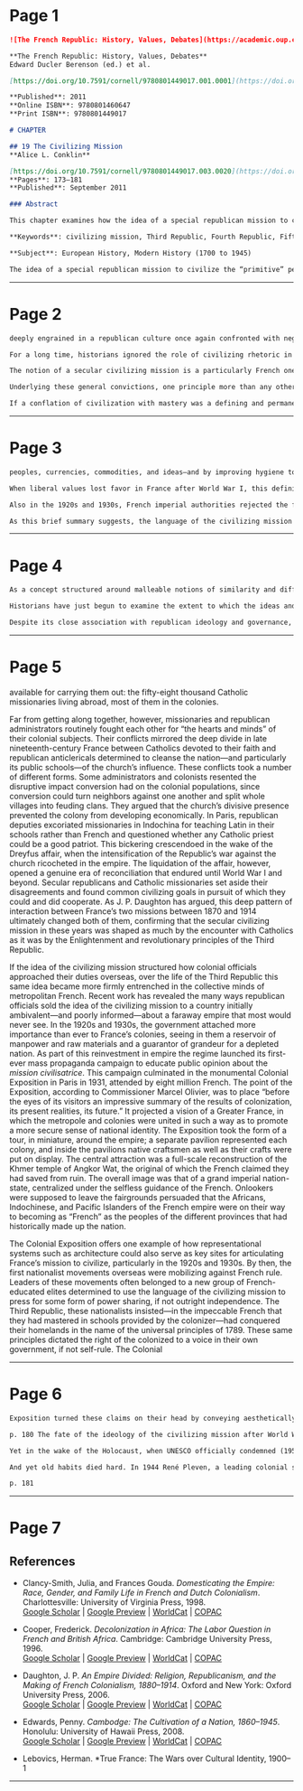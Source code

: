 # Page 1

```markdown
![The French Republic: History, Values, Debates](https://academic.oup.com/academic-scholarship-online/book/6686/chapter/147289606)

**The French Republic: History, Values, Debates**
Edward Ducler Berenson (ed.) et al.

[https://doi.org/10.7591/cornell/9780801449017.001.0001](https://doi.org/10.7591/cornell/9780801449017.001.0001)

**Published**: 2011  
**Online ISBN**: 9780801460647  
**Print ISBN**: 9780801449017

# CHAPTER

## 19 The Civilizing Mission  
**Alice L. Conklin**

[https://doi.org/10.7591/cornell/9780801449017.003.0020](https://doi.org/10.7591/cornell/9780801449017.003.0020)  
**Pages**: 173–181  
**Published**: September 2011

### Abstract

This chapter examines how the idea of a special republican mission to civilize the “primitive” people of the earth provided the ideological framework for France's colonial empire in the modern era. While its antecedents stretched back to the Enlightenment and Revolution, this claim reached its apogee under the secular Third Republic, as it embarked upon its greatest attempt ever to sell the idea of the *mission civilisatrice* to the larger French public. In the aftermath of Vichy's humiliating collaboration with Germany, the Fourth Republic reinvented the terms of imperial governance, and with it the notion of France's imperial mission to civilize. As for de Gaulle's Fifth Republic, it remains an open question whether or not the “civilizing mission” has survived the formal end of the French empire. The term has dropped out of official circulation, but its binary structures of thinking remain.

**Keywords**: civilizing mission, Third Republic, Fourth Republic, Fifth Republic, French empire, mission civilisatrice, colonial difference, imperial governance, barbarism

**Subject**: European History, Modern History (1700 to 1945)

The idea of a special republican mission to civilize the “primitive” people of the earth provided the ideological framework for France’s colonial empire in the modern era. While its antecedents stretched back to the Enlightenment and Revolution, this claim reached its apogee under the secular Third Republic, when French colonization of parts of Southeast Asia; North, West, and Equatorial Africa; and Oceania began in earnest. Republican civilizing discourse in the age of empire was always shifting and unstable; certain recurrent themes nevertheless structured what officials meant by “civilization” and its opposite, “barbarism.” When fears of national decline set in during the 1920s, the Third Republic embarked upon its greatest attempt ever to sell the idea of the *mission civilisatrice* to the larger French public. In the aftermath of Vichy’s humiliating collaboration with Germany, the Fourth Republic reinvented the terms of imperial governance, and with it the notion of France’s imperial mission to civilize. As for de Gaulle’s Fifth Republic, it remains an open question whether or not the “civilizing mission” has survived the formal end of the French empire. The term has dropped out of official circulation, but its binary structures of thinking remain.
```

---

# Page 2

```markdown
deeply engrained in a republican culture once again confronted with negotiating postcolonial difference—this time within the Hexagon.

For a long time, historians ignored the role of civilizing rhetoric in modern French imperialism. The *mission civilisatrice* obviously rang hollow to scholars living through decolonization and after, who saw in the wreckage of empire only aggressive European conquest and exploitation of less technologically advanced societies. More recently, a new appreciation of the power of language and images to produce and perpetuate inequalities between colonizer and colonized has led historians to take France’s modern civilizing mission more seriously, and to analyze it from a variety of theoretical perspectives and in multiple contexts. World’s fairs, national symbols and commemorations, the military, domesticity and the home, government circulars, law courts, legal codes, school textbooks, imperial propaganda, the new social sciences, marriage and paternity debates, missionary societies, health manuals—and the list goes on—are seen as so many sites for the constant reinvention and assertion of notions of French civilization and the colonial need for it. Such notions were critical to maintaining white privilege in a republican regime officially committed to the unity and equality of humankind.

The notion of a secular civilizing mission is a particularly French one; the French invented the very word “civilization” in the eighteenth century, and have celebrated the achievements of their own ever since. But the idea acquired a noticeably stronger resonance after the return of democratic institutions in 1870, as the new Third Republic struggled to reconcile its ambitious new imperialism with its universalistic ideals. The republican civilizing mission rested upon certain contradictory assumptions about the superiority of French culture and the universal perfectibility of humankind. It implied that France’s colonial subjects were too primitive to rule themselves but capable of being uplifted. It intimated that French men and women (in different ways) were particularly suited, by virtue of their revolutionary heritage and their current industrial strength, to carry out the task of liberating all of humanity—beginning with the peoples they were colonizing. Last but not least, it assumed that republicans in particular had a duty and a right to remake conquered peoples along lines inspired by the recent cultural, political, and economic development of France.

Underlying these general convictions, one principle more than any other dominated republican ideology of civilization from the 1870s onward: mastery—mastery of nature, including one’s own body, and mastery of what can be called social behavior. To be civilized was to be free of specific forms of tyranny: those of the elements over humankind, of disease over health, of instinct over reason, of ignorance over knowledge, of men over women, and perhaps most importantly, of despotism over liberty. Mastery in all of these realms was integral to the identity that the leaders of the Third Republic sought to forge for the French nation after 1870. It was because French science and technology had triumphed over geography, climate, and disease to create new internal and external markets, and because France’s leaders, before those of all other nations, had overcome oppression and superstition to form a democratic and rational government of equal male citizens, that republican France deemed itself so civilized. By the same token, it was because the inhabitants of the non-European world were perceived to have failed on these same fronts—because they appeared to lack the crucial ability to achieve mastery—that they were obviously barbarians in need of the universal civilization first developed in the modern era by republicans in France.

If a conflation of civilization with mastery was a defining and permanent characteristic of republican imperialist rhetoric, the specific content of the *mission civilisatrice* nevertheless shifted depending on particular colonial situations and changing political and economic trends in France. From the early years of the Third Republic until World War I, when republican zeal reached its zenith, several tenets dominated civilization doctrine. First, the new governing elite believed that civilization required that they improve their subjects’ standard of living through the rational development, or what republicans called the *mise en valeur*, of the colonies’ natural and human resources. This objective, they thought, could best be achieved by building railroads—because railroads would link interiors to the coast and promote the exchange of
```

---

# Page 3

```markdown
peoples, currencies, commodities, and ideas—and by improving hygiene to eliminate the endemic diseases deadly to the colonizer and colonized alike. Second, and contrary to the myth that France wished to assimilate the colonized culturally by making them fully French, the republicans in power insisted that the different African, Asian, and Oceanic peoples had to evolve within their own cultures. The only exception was when aspects of these cultures conflicted with the republican principles of French civilization. In these instances, the offending institutions or traditions were to be suppressed and replaced by French ones. The targets of eradication varied from colony to colony: in sub-Saharan Africa and Oceania—considered the most backward territories—indigenous languages, “barbaric” customs, slavery, and “feudal” chieftaincies were loudly proclaimed incompatible with progress; in Indochina and North Africa the emphasis fell more on “regenerating” the decadent political, social, and religious institutions in place when the French arrived. Everywhere, however, the universal virtues of the French language, modern social relations, and enlightened justice were expected to triumph.

When liberal values lost favor in France after World War I, this definition of the civilizing mission began to change in subtle ways. Interwar governments dwelt less on the themes of eradicating institutions antithetical to French civilization; instead they emphasized more than ever the need to associate new and traditional colonial elites in policymaking and to preserve precolonial societies and cultures while encouraging them to change slowly from within. Politically, association meant consulting these elites in decisions regarding them—a policy already in place in the more “advanced” protectorates in Indochina, Tunisia, and Morocco, and which was now to be applied across the empire. Culturally, association stipulated respecting the exotic cultures of the empire, and incorporating them symbolically into an ethnically diverse but unified Greater France.

Also in the 1920s and 1930s, French imperial authorities rejected the formerly held opinion that railroads alone would trigger the desired increase in African standards of living. The key to tapping the economic potential of the different colonies was the *mise en valeur* of its human resources. Human *mise en valeur* meant a more intensive focus on improving the colonial producer’s health, fertility, and farming methods compared to conditions and practices in the prewar era. It also included the conviction—implicit before but now clearly articulated—that it was necessary forcibly to inculcate a work ethic in colonized peoples, which they supposedly lacked. To be civilized, according to this definition, was to exchange “laziness” for wage labor under European supervision in a capitalist system of agricultural production for export. Coerced labor would gradually yield to free labor, as the local populations internalized the lesson that wage labor alone held the key to progress and prosperity.

As this brief summary suggests, the language of the civilizing mission in France was always both republican and racist. Or to put it another way, French civilizing discourse simultaneously manufactured ideas of sameness and difference in ways that twisted and turned according to circumstances of time and place. On the one hand, contrasting concepts of “civilization” and “barbarism” encouraged the French to view Africans and Asians as different and inferior “others,” who needed a helping hand from the nation of the “rights of man”—at gunpoint if necessary. On the other hand, this same binary nevertheless held out the promise that these “others” were capable of improvement in France’s own image; in this sense the colonized were viewed as fellow humans, with the same potential capacities as the inhabitants of France. Moreover, as colonizers, the French constantly claimed to take new reforming measures on behalf of the colonized as they evolved: first the abolition of slavery, then the eradication of ignorance, disease, and sloth. In due course forced labor, too, would be phased out, as further proof of French generosity; and after 1944 a diluted form of citizenship for all colonial subjects was introduced. Thanks to the endless recycling and recalibrating of these civilizing claims, which humanized colonial peoples and naturalized their inferiority in equal measure, republicans of good faith could more easily accept the perversion of democracy that their colonialism always represented.
```


---

# Page 4

```markdown
As a concept structured around malleable notions of similarity and difference, republican civilization discourse incorporated gender and class assumptions as well as those of race. In France, the qualities of reason and rationality deemed necessary to democratic governance were understood to be the exclusive possession of men. Women, tied as they ostensibly were to the particularity of their sex, fell short of the abstract status of the individual necessary for full citizenship. Yet the same feminine qualities that dictated French women’s exclusion from the vote made them ideal helpmeets in the republican civilizing project, in the metropole and overseas. Leading male politicians—and indeed many female reformers—insisted that due to their “natural” generosity of spirit and roles as mères au foyer, bourgeois women were particularly suited for bettering the lower classes and the lower “races” culturally and morally. Female social workers could penetrate within working-class families and instruct poor women how to fight the social diseases of alcoholism, tuberculosis, and infant mortality—thereby promoting class reconciliation and civilization. What was true in the slums of French cities was even truer in colonies like Algeria and Tunisia, where colonialists believed that Muslim men confined local women to harems, imprisoned them in the veil, and refused to educate them. White women alone could hope to enter these private and mysterious domestic spaces, uplift their Muslim sisters, and build trust—or so it was imagined—across the racial or religious divide. French wives in the colonies could also perform the important task of keeping their husbands from becoming decivilized in the “sensuous” and “decadent” tropics—by maintaining proper middle-class homes that would reduce the temptation of destabilizing sexual traffic across the color line.

Historians have just begun to examine the extent to which the ideas and language of the civilizing mission affected policymaking overseas, and the picture that is emerging is both incomplete and complex. During the crusading years of the early Third Republic, the regime’s core values influenced high-level officials’ actions on the ground more than later. In West Africa, for example, the governors-general from 1895 onward issued a series of edicts ending the legal status of slavery in their territories, liberating ethnic groups from African “oppressors,” establishing courts to enforce civilized standards of justice, and requiring administrators to set up health services and build schools. Governors-general also sought to finance the port and railroad construction deemed essential—as the administration put it—to stimulating the economic development from which French and Africans alike would ostensibly benefit. They passed naturalization laws that would allow a select handful of the most “evolved” of their subjects to become citizens, and set official limits to the degree of coercion that could ever be used against the colonized. These measures convinced contemporaries that the civilizing mission was no mere window dressing designed to mask exploitation—but a guarantee of good administration for people deemed incapable of evolving on their own, and whose guardianship France had generously accepted.

Despite its close association with republican ideology and governance, France’s civilizing mission was not an exclusively republican idea in the period between 1870 and 1914. Nor do ideas inherited from 1789 alone explain the timing and content of many of the civilizing measures adopted overseas. The Third Republic was in fact home to two competing missions: the secular one of its new governing elite, and a religious one espoused by the regime’s greatest enemy, at least until World War I—the Catholic Church, which insisted on its own universal mission to civilize by bringing the heathen of France’s new empire to Christ. In theory, the two missions were not hostile to each other; one of the most popular dictums of the early Third Republic—uttered by none other than Gambetta himself—was that anticlericalism was “not an item for export.” Hardheaded pragmatism underlay this official decision to bury the hatchet with the church when it came to the empire. Having invoked the mission civilisatrice to help reconcile an ambivalent nation to imperialism, the leaders of the Third Republic had little interest in paying for programs to reform, educate, and improve the livelihoods of their newly acquired colonial populations—some sixty million people. After 1900 all colonies were made self-financing and thrown back on their own usually limited resources. Colonial officials, who numbered around four thousand, responded to this parsimony not by ignoring the Third Republic’s official civilizing promises, but by turning to the most convenient and inexpensive alternative
```

---

# Page 5

available for carrying them out: the fifty-eight thousand Catholic missionaries living abroad, most of them in the colonies.

Far from getting along together, however, missionaries and republican administrators routinely fought each other for “the hearts and minds” of their colonial subjects. Their conflicts mirrored the deep divide in late nineteenth-century France between Catholics devoted to their faith and republican anticlericals determined to cleanse the nation—and particularly its public schools—of the church’s influence. These conflicts took a number of different forms. Some administrators and colonists resented the disruptive impact conversion had on the colonial populations, since conversion could turn neighbors against one another and split whole villages into feuding clans. They argued that the church’s divisive presence prevented the colony from developing economically. In Paris, republican deputies excoriated missionaries in Indochina for teaching Latin in their schools rather than French and questioned whether any Catholic priest could be a good patriot. This bickering crescendoed in the wake of the Dreyfus affair, when the intensification of the Republic’s war against the church ricocheted in the empire. The liquidation of the affair, however, opened a genuine era of reconciliation that endured until World War I and beyond. Secular republicans and Catholic missionaries set aside their disagreements and found common civilizing goals in pursuit of which they could and did cooperate. As J. P. Daughton has argued, this deep pattern of interaction between France’s two missions between 1870 and 1914 ultimately changed both of them, confirming that the secular civilizing mission in these years was shaped as much by the encounter with Catholics as it was by the Enlightenment and revolutionary principles of the Third Republic.

If the idea of the civilizing mission structured how colonial officials approached their duties overseas, over the life of the Third Republic this same idea became more firmly entrenched in the collective minds of metropolitan French. Recent work has revealed the many ways republican officials sold the idea of the civilizing mission to a country initially ambivalent—and poorly informed—about a faraway empire that most would never see. In the 1920s and 1930s, the government attached more importance than ever to France’s colonies, seeing in them a reservoir of manpower and raw materials and a guarantor of grandeur for a depleted nation. As part of this reinvestment in empire the regime launched its first-ever mass propaganda campaign to educate public opinion about the _mission civilisatrice_. This campaign culminated in the monumental Colonial Exposition in Paris in 1931, attended by eight million French. The point of the Exposition, according to Commissioner Marcel Olivier, was to place “before the eyes of its visitors an impressive summary of the results of colonization, its present realities, its future.” It projected a vision of a Greater France, in which the metropole and colonies were united in such a way as to promote a more secure sense of national identity. The Exposition took the form of a tour, in miniature, around the empire; a separate pavilion represented each colony, and inside the pavilions native craftsmen as well as their crafts were put on display. The central attraction was a full-scale reconstruction of the Khmer temple of Angkor Wat, the original of which the French claimed they had saved from ruin. The overall image was that of a grand imperial nation-state, centralized under the selfless guidance of the French. Onlookers were supposed to leave the fairgrounds persuaded that the Africans, Indochinese, and Pacific Islanders of the French empire were on their way to becoming as “French” as the peoples of the different provinces that had historically made up the nation.

The Colonial Exposition offers one example of how representational systems such as architecture could also serve as key sites for articulating France’s mission to civilize, particularly in the 1920s and 1930s. By then, the first nationalist movements overseas were mobilizing against French rule. Leaders of these movements often belonged to a new group of French-educated elites determined to use the language of the civilizing mission to press for some form of power sharing, if not outright independence. The Third Republic, these nationalists insisted—in the impeccable French that they had mastered in schools provided by the colonizer—had conquered their homelands in the name of the universal principles of 1789. These same principles dictated the right of the colonized to a voice in their own government, if not self-rule. The Colonial

---

# Page 6

```markdown
Exposition turned these claims on their head by conveying aesthetically the message that native peoples had made some progress under French tutelage, but not yet enough to warrant the rights bestowed by civilization. Each pavilion ostensibly reproduced the “authentic” culture of a particular colony, while also mixing in French stylistic elements. Togo and Cameroon, for instance, built replicas of huts from coastal Africa, enlarged, however, to the monumental proportions of buildings in Paris. Such hybridization subtly underscored how different and exotic the inhabitants of France’s overseas possessions remained—but also reminded the metropolitan viewer that French men and women together were quite literally lifting these evolutionary laggards up to new heights, which the latter could never hope to reach on their own. Compared to the early Third Republic, the superiority of French civilization over the cultures of indigenous peoples was now shown to be relative, rather than absolute—but the gap still legitimated colonization.

p. 180 The fate of the ideology of the civilizing mission after World War II—colonialism’s late period—has not been closely investigated, although studies of decolonization have suggested directions for future research. As anticolonial resistance escalated in Madagascar, Cameroon, Indochina, and North Africa, France showed no signs of preparing to leave; to the contrary, much as after World War I, it reinvested ideologically in empire while also reforming it, albeit on significantly different terms than in the 1920s. In Algeria and Vietnam, the Fourth Republic used civilizing rhetoric to justify nasty colonial wars designed to preserve these territories as part of France. And in many parts of sub-Saharan Africa—always a privileged site of civilizing claims, because colonizers considered its inhabitants the most primitive of the entire empire—the metropolitan government for the first time invested massively in the programs that had always been deemed central to the civilizing mission: education, infrastructure, and health care. French officials did so in a belated bid to win the allegiance of those seeking independence.

Yet in the wake of the Holocaust, when UNESCO officially condemned (1950) the notion that there were biological differences between the so-called races that justified their domination, the very term “civilizing mission” and its moralistic overtones became increasingly outmoded. If empires were to survive in the liberal postwar order, European hegemony would have to be justified and understood in different ways. As part of reconstruction in the 1940s and 1950s, European states increasingly emphasized production and welfare for all citizens. These metropolitan themes once again reverberated overseas, although—as in “early” and “middle” colonialism—in highly contingent ways, depending on the individual personalities involved, the local forces of accommodation and resistance that developed, and the kind of economic resources coveted. In official Fourth Republic discourse, Africans, Asians, and Oceanians were no longer cast as barbarians en route to civilization, but rather as members of backward societies that had not yet achieved full economic, political, and social modernization. Only Europeans, it was argued, possessed the expert scientific knowledge that could lead underdeveloped peoples to social progress. The latter were nevertheless granted citizenship in a French Union, albeit on more restricted terms than their metropolitan French counterparts.

And yet old habits died hard. In 1944 René Pleven, a leading colonial spokesman for the Free French, applauded “colonizing action, that is freeing people of the grand scourges which ravage primitive society, whether they be called superstition, ignorance, tyranny, corruption, exploitation or cruelty.” To colonize, he added, “is in the final analysis to project in space one’s civilization.” Throughout the postwar decades, republican references to “civilization” became scarcer, but the same contradictory images, if subtler in form, that had always structured the mission civilisatrice remained in force. An ethnocentric one construed colonized peoples as refractory to progress thanks to their tribal pasts (if not their skin color), while a universalistic one insisted that such pasts could and should be overcome to make the colonized more like the French.

p. 181
```


---

# Page 7

## References

- Clancy-Smith, Julia, and Frances Gouda. *Domesticating the Empire: Race, Gender, and Family Life in French and Dutch Colonialism*. Charlottesville: University of Virginia Press, 1998.  
  [Google Scholar](#) | [Google Preview](#) | [WorldCat](#) | [COPAC](#)

- Cooper, Frederick. *Decolonization in Africa: The Labor Question in French and British Africa*. Cambridge: Cambridge University Press, 1996.  
  [Google Scholar](#) | [Google Preview](#) | [WorldCat](#) | [COPAC](#)

- Daughton, J. P. *An Empire Divided: Religion, Republicanism, and the Making of French Colonialism, 1880–1914*. Oxford and New York: Oxford University Press, 2006.  
  [Google Scholar](#) | [Google Preview](#) | [WorldCat](#) | [COPAC](#)

- Edwards, Penny. *Cambodge: The Cultivation of a Nation, 1860–1945*. Honolulu: University of Hawaii Press, 2008.  
  [Google Scholar](#) | [Google Preview](#) | [WorldCat](#) | [COPAC](#)

- Lebovics, Herman. *True France: The Wars over Cultural Identity, 1900–1

---

